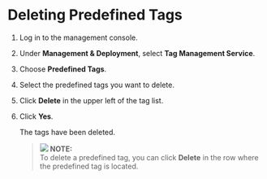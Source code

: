 # Deleting Predefined Tags<a name="EN-US_TOPIC_0141727084"></a>

1.  Log in to the management console.
2.  Under  **Management & Deployment**, select  **Tag Management Service**.
3.  Choose  **Predefined Tags**.
4.  Select the predefined tags you want to delete.
5.  Click  **Delete**  in the upper left of the tag list.
6.  Click  **Yes**.

    The tags have been deleted.

    >![](/images/icon-note.gif) **NOTE:**   
    >To delete a predefined tag, you can click  **Delete**  in the row where the predefined tag is located.  


